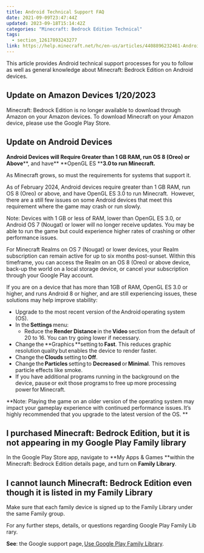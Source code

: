```yaml
---
title: Android Technical Support FAQ 
date: 2021-09-09T23:47:44Z
updated: 2023-09-18T15:14:42Z
categories: "Minecraft: Bedrock Edition Technical"
tags:
  - section_12617893243277
link: https://help.minecraft.net/hc/en-us/articles/4408896232461-Android-Technical-Support-FAQ-
---
```


This article provides Android technical support processes for you to follow as well as general knowledge about Minecraft: Bedrock Edition on Android devices.

## Update on Amazon Devices 1/20/2023

Minecraft: Bedrock Edition is no longer available to download through Amazon on your Amazon devices. To download Minecraft on your Amazon device, please use the Google Play Store.

## Update on Android Devices

**Android Devices will Require Greater than 1 GB RAM, run OS 8 (Oreo) or Above****, and have** **OpenGL ES ****3.0 to run Minecraft.**

As Minecraft grows, so must the requirements for systems that support it.

As of February 2024, Android devices require greater than 1 GB RAM, run OS 8 (Oreo) or above, and have OpenGL ES 3.0 to run Minecraft.  However, there are a still few issues on some Android devices that meet this requirement where the game may crash or run slowly.  

Note: Devices with 1 GB or less of RAM, lower than OpenGL ES 3.0, or Android OS 7 (Nougat) or lower will no longer receive updates. You may be able to run the game but could experience higher rates of crashing or other performance issues.

For Minecraft Realms on OS 7 (Nougat) or lower devices, your Realm subscription can remain active for up to six months post-sunset. Within this timeframe, you can access the Realm on an OS 8 (Oreo) or above device, back-up the world on a local storage device, or cancel your subscription through your Google Play account.

If you are on a device that has more than 1GB of RAM, OpenGL ES 3.0 or higher, and runs Android 8 or higher, and are still experiencing issues, these solutions may help improve stability:

- Upgrade to the most recent version of the Android operating system (OS).    
- In the **Settings** menu: 
  - Reduce the **Render Distance** in the **Video** section from the default of 20 to 16. You can try going lower if necessary.
- Change the **Graphics **setting to **Fast**. This reduces graphic resolution quality but enables the device to render faster.   
- Change the **Clouds** setting to **Off**.    
- Change the **Particles** setting to **Decreased** or **Minimal**. This removes particle effects like smoke.   
- If you have additional programs running in the background on the device, pause or exit those programs to free up more processing power for Minecraft. 

**Note: Playing the game on an older version of the operating system may impact your gameplay experience with continued performance issues. It’s highly recommended that you upgrade to the latest version of the OS. **

## I purchased Minecraft: Bedrock Edition, but it is not appearing in my Google Play Family library 

In the Google Play Store app, navigate to **My Apps & Games **within the Minecraft: Bedrock Edition details page, and turn on **Family Library**. 

## I cannot launch Minecraft: Bedrock Edition even though it is listed in my Family Library 

Make sure that each family device is signed up to the Family Library under the same Family group. 

For any further steps, details, or questions regarding Google Play Family Library. 

**See**: the Google support page, [Use Google Play Family Library](https://support.google.com/googleplay/answer/7007852?visit_id=637231160892238674-3809625546&p=family_library_eligibility&rd=1#eligibility).
